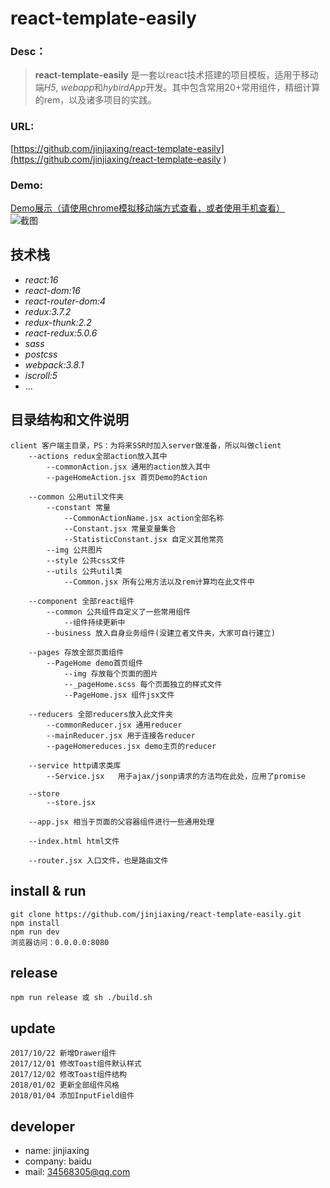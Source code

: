react-template-easily
===


### Desc：
>**react-template-easily** 是一套以react技术搭建的项目模板，适用于移动端*H5*, *webapp*和*hybirdApp*开发。其中包含常用20+常用组件，精细计算的rem，以及诸多项目的实践。

### URL:
[https://github.com/jinjiaxing/react-template-easily](https://github.com/jinjiaxing/react-template-easily  )

### Demo:
[Demo展示（请使用chrome模拟移动端方式查看，或者使用手机查看）](https://jinjiaxing.github.io/react-template-easily/demo/component/index.html#/test)   
![截图](http://wx4.sinaimg.cn/mw690/dc462c65ly1fn2iivrwysg20ab0i5qj0.gif)

## 技术栈 ##
* _react:16_
* _react-dom:16_
* _react-router-dom:4_
* _redux:3.7.2_
* _redux-thunk:2.2_
* _react-redux:5.0.6_
* _sass_
* _postcss_
* _webpack:3.8.1_
* _iscroll:5_
* ...

	
## 目录结构和文件说明 ##
	client 客户端主目录，PS：为将来SSR时加入server做准备，所以叫做client
		--actions redux全部action放入其中
			--commonAction.jsx 通用的action放入其中
			--pageHomeAction.jsx 首页Demo的Action
			
		--common 公用util文件夹
			--constant 常量
				--CommonActionName.jsx action全部名称
				--Constant.jsx 常量变量集合
				--StatisticConstant.jsx 自定义其他常亮
			--img 公共图片
			--style 公共css文件
			--utils 公共util类
				--Common.jsx 所有公用方法以及rem计算均在此文件中
				
		--component 全部react组件
			--common 公共组件自定义了一些常用组件
				--组件持续更新中
			--business 放入自身业务组件(没建立者文件夹，大家可自行建立)
			
		--pages 存放全部页面组件
			--PageHome demo首页组件
				--img 存放每个页面的图片
				--_pageHome.scss 每个页面独立的样式文件
				--PageHome.jsx 组件jsx文件
				
		--reducers 全部reducers放入此文件夹
			--commonReducer.jsx 通用reducer
			--mainReducer.jsx 用于连接各reducer
			--pageHomereduces.jsx demo主页的reducer
			
		--service http请求类库
			--Service.jsx	用于ajax/jsonp请求的方法均在此处，应用了promise
			
		--store
			--store.jsx 
			
		--app.jsx 相当于页面的父容器组件进行一些通用处理
		
		--index.html html文件
		
		--router.jsx 入口文件，也是路由文件
	
			
	
	

## install & run ##

	git clone https://github.com/jinjiaxing/react-template-easily.git
	npm install
	npm run dev
	浏览器访问：0.0.0.0:8080
	

## release ##
	npm run release 或 sh ./build.sh
	
## update ##
	2017/10/22 新增Drawer组件
	2017/12/01 修改Toast组件默认样式
	2017/12/02 修改Toast组件结构
	2018/01/02 更新全部组件风格
	2018/01/04 添加InputField组件


## developer ##
* name: jinjiaxing
* company: baidu
* mail: 34568305@qq.com





